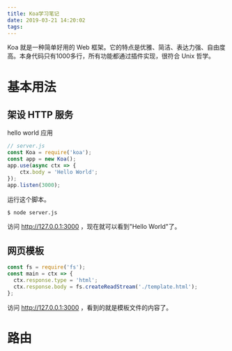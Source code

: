 ```yaml
---
title: Koa学习笔记
date: 2019-03-21 14:20:02
tags:
---
```

Koa 就是一种简单好用的 Web 框架。它的特点是优雅、简洁、表达力强、自由度高。本身代码只有1000多行，所有功能都通过插件实现，很符合 Unix 哲学。
# 基本用法
## 架设 HTTP 服务
hello world 应用
~~~ js
// server.js
const Koa = require('koa');
const app = new Koa();
app.use(async ctx => {
    ctx.body = 'Hello World';
});
app.listen(3000);
~~~
运行这个脚本。
~~~ bash
$ node server.js
~~~
访问 http://127.0.0.1:3000 ，现在就可以看到"Hello World"了。
## 网页模板
~~~ js
const fs = require('fs');
const main = ctx => {
  ctx.response.type = 'html';
  ctx.response.body = fs.createReadStream('./template.html');
};
~~~
访问 http://127.0.0.1:3000 ，看到的就是模板文件的内容了。
# 路由